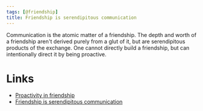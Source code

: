 ```yaml
---
tags: [@friendship]
title: Friendship is serendipitous communication
---
```


Communication is the atomic matter of a friendship. The depth and worth of a friendship aren't derived purely from a glut of it, but are serendipitous products of the exchange. One cannot directly build a friendship, but can intentionally direct it by being proactive.

# Links
- [Proactivity in friendship](20200406150608.md)
- [Friendship is serendipitous communication](20200406152716.md)
